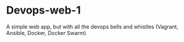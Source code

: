 # Devops-web-1
A simple web app, but with all the devops bells and whistles (Vagrant, Ansible, Docker, Docker Swarm)
